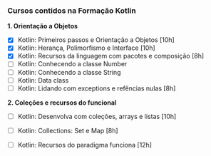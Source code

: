 ### **Cursos contidos na Formação Kotlin** ###

**1. Orientação a Objetos**

- [x] Kotlin: Primeiros passos e Orientação a Objetos [10h]
- [x] Kotlin: Herança, Polimorfismo e Interface [10h]
- [x] Kotlin: Recursos da linguagem com pacotes e composição [8h]
- [ ] Kotlin: Conhecendo a classe Number
- [ ] Kotlin: Conhecendo a classe String
- [ ] Kotlin: Data class
- [ ] Kotlin: Lidando com exceptions e refências nulas [8h]

 **2. Coleções e recursos do funcional**

- [ ] Kotlin: Desenvolva com coleções, arrays e listas [10h]

- [ ] Kotlin: Collections: Set e Map [8h]

- [ ] Kotlin: Recursos do paradigma funciona [12h]
